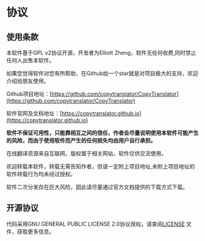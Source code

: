# 协议
## 使用条款
本软件基于GPL v2协议开源，开发者为Elliott Zheng，软件无任何收费,同时禁止任何人出售本软件。

如果您觉得软件对您有所帮助，在Github给一个star就是对项目极大的支持，欢迎介绍给朋友使用。

Github项目地址：[https://github.com/copytranslator/CopyTranslator](https://github.com/copytranslator/CopyTranslator)

软件官网及文档地址：[https://copytranslator.github.io](https://copytranslator.github.io)

**软件不保证可用性，只能靠相互之间的信任，作者会尽量说明使用本软件可能产生的风险，而由于使用软件而产生的任何损失均由用户自行承担。**

在线翻译资源来自互联网，版权属于相关网站，软件仅供交流使用。

欢迎转载本软件，转载无需告知作者，但请一定附上项目地址,未附上项目地址的软件转载行为均未经过授权。

软件二次分发存在巨大风险，因此请尽量通过官方文档提供的下载方式下载。

## 开源协议
代码采用GNU GENERAL PUBLIC LICENSE 2.0协议授权。请查阅[LICENSE](https://github.com/copytranslator/copytranslator/blob/master/LICENSE) 文件，获取更多信息。